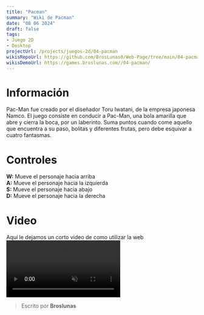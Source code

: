 ```yaml
---
title: "Pacman"
summary: "Wiki de Pacman"
date: "08 06 2024"
draft: false
tags:
- Juego 2D
- Desktop
projectUrl: /projects/juegos-2d/04-pacman
wikisRepoUrl: https://github.com/BrosLunas0/Web-Page/tree/main/04-pacman/
wikisDemoUrl: https://games.broslunas.com//04-pacman/
---
```

# Información
Pac-Man fue creado por el diseñador Toru Iwatani, de la empresa japonesa Namco. El juego consiste en conducir a Pac-Man, una bola amarilla que abre y cierra la boca, por un laberinto. Suma puntos cuando come aquello que encuentra a su paso, bolitas y diferentes frutas, pero debe esquivar a cuatro fantasmas.

# Controles
<b>W:</b> Mueve el personaje hacia arriba <br>
<b>A:</b> Mueve el personaje hacia la izquierda <br>
<b>S:</b> Mueve el personaje hacia abajo <br>
<b>D:</b> Mueve el personaje hacia la derecha <br>

# Video
Aquí le dejamos un corto video de como utilizar la web
<video class="container video" controls muted>
    <source src="https://assets.broslunas.com/gameplay/pacman.mp4" type="video/mp4">
</video>

> Escrito por **Broslunas**
